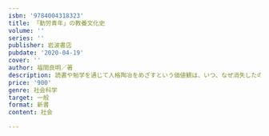 ```yaml
---
isbn: '9784004318323'
title: 「勤労青年」の教養文化史
volume: ''
series: ''
publisher: 岩波書店
pubdate: '2020-04-19'
cover: ''
author: 福間良明／著
description: 読書や勉学を通じて人格陶冶をめざすという価値観は、いつ、なぜ消失したのか。格差と教養の複雑な力学。
price: '900'
genre: 社会科学
target: 一般
format: 新書
content: 社会

---
```


